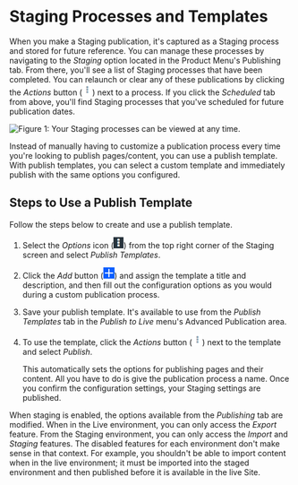 # Staging Processes and Templates

When you make a Staging publication, it's captured as a Staging process and stored for future reference. You can manage these processes by navigating to the *Staging* option located in the Product Menu's Publishing tab. From there, you'll see a list of Staging processes that have been completed. You can relaunch or clear any of these publications by clicking the *Actions* button (![Options](../../../../images/icon-actions.png)) next to a process. If you click the *Scheduled* tab from above, you'll find Staging processes that you've scheduled for future publication dates. 

![Figure 1: Your Staging processes can be viewed at any time.](../../../../images/staging-processes.png)

Instead of manually having to customize a publication process every time you're looking to publish pages/content, you can use a publish template. With publish templates, you can select a custom template and immediately publish with the same options you configured.

## Steps to Use a Publish Template

Follow the steps below to create and use a publish template.

1.  Select the *Options* icon (![Options](../../../../images/icon-options.png)) from the top right corner of the Staging screen and select *Publish Templates*.

2.  Click the *Add* button (![Add Publish Template](../../../../images/icon-add.png)) and assign the template a title and description, and then fill out the configuration options as you would during a custom publication process.

3.  Save your publish template. It's available to use from the *Publish Templates* tab in the *Publish to Live* menu's Advanced Publication area.

4.  To use the template, click the *Actions* button (![Actions](../../../../images/icon-actions.png)) next to the template and select *Publish*.

    This automatically sets the options for publishing pages and their content. All you have to do is give the publication process a name. Once you confirm the configuration settings, your Staging settings are published.

When staging is enabled, the options available from the *Publishing* tab are modified. When in the Live environment, you can only access the *Export* feature. From the Staging environment, you can only access the *Import* and *Staging* features. The disabled features for each environment don't make sense in that context. For example, you shouldn't be able to import content when in the live environment; it must be imported into the staged environment and then published before it is available in the live Site.
